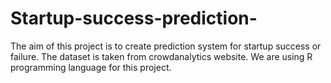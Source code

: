 # Startup-success-prediction-
The aim of this project is to create prediction system for startup success or failure. The dataset is taken from crowdanalytics website. We are using R programming language for this project. 
